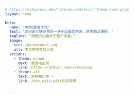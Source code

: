 ```yaml
---
# https://vitepress.dev/reference/default-theme-home-page
layout: home

hero:
  name: "MCOO墨客小筑"
  text: "这只是互联网里的一块不起眼的角落，偶尔路过便好。"
  tagline: “而我的心略大于整个宇宙。”
  image:
    src: /background.svg
    alt: 主页右侧背景大图
  actions:
    - theme: brand
      text: 爱发电主页
      link: https://afdian.com/a/mcooooo
    - theme: alt
      text: 前往知识库 →
      link: /doc_wiki/wiki栏目说明

---
```

<script setup>
import DynamicFeatureBox from './.vitepress/theme/components/DynamicFeatureBox.vue'
</script>

<div class="features-container">
  <DynamicFeatureBox title="🥳 最新公告 📣" sub-title="⏱️ 站点动态与重要通知" folder="doc_notic" :max="3" />
  <DynamicFeatureBox title="📚 知识仓库 🧐" sub-title="⏳ 搜集各类知识点与小技巧" folder="doc_wiki" :max="3" />
  <DynamicFeatureBox title="💡 社区文章 📝" sub-title="🎞️ 用户分享与经验交流" folder="doc_doc" :max="3" />
</div>

<style scoped>
.features-container {
  display: flex;
  gap: 1.5rem;
  flex-wrap: wrap;
  margin-top: 2.5rem;
}

@media (max-width: 768px) {
  .features-container {
    flex-direction: column;
  }
}
</style>
